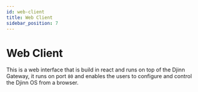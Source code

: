 ```yaml
---
id: web-client
title: Web Client
sidebar_position: 7
---
```


# Web Client
This is a web interface that is build in react and runs on top of the Djinn Gateway, it runs on port `80` and enables the users to configure and control the Djinn OS from a browser.
